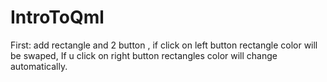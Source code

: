# IntroToQml
First:  add rectangle and 2 button , if click on left button rectangle color will be swaped, If u click on right button rectangles color will change automatically.
